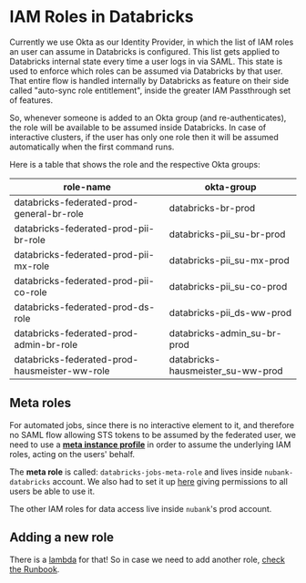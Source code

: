 # IAM Roles in Databricks

Currently we use Okta as our Identity Provider, in which the list of IAM roles an user can assume in Databricks is configured. This list gets applied to Databricks internal state every time a user logs in via SAML. This state is used to enforce which roles can be assumed via Databricks by that user. That entire flow is handled internally by Databricks as feature on their side called "auto-sync role entitlement", inside the greater IAM Passthrough set of features.

So, whenever someone is added to an Okta group (and re-authenticates), the role will be available to be assumed inside Databricks. In case of interactive clusters, if the user has only one role then it will be assumed automatically when the first command runs.

Here is a table that shows the role and the respective Okta groups:

| role-name                                     | okta-group                        |
|-----------------------------------------------|-----------------------------------|
| databricks-federated-prod-general-br-role     | databricks-br-prod                |
| databricks-federated-prod-pii-br-role         | databricks-pii_su-br-prod         |
| databricks-federated-prod-pii-mx-role         | databricks-pii_su-mx-prod         |
| databricks-federated-prod-pii-co-role         | databricks-pii_su-co-prod         |
| databricks-federated-prod-ds-role             | databricks-pii_ds-ww-prod         |
| databricks-federated-prod-admin-br-role       | databricks-admin_su-br-prod       |
| databricks-federated-prod-hausmeister-ww-role | databricks-hausmeister_su-ww-prod |

## Meta roles

For automated jobs, since there is no interactive element to it, and therefore no SAML flow allowing STS tokens to be assumed by the federated user, we need to use a **[meta instance profile](https://docs.databricks.com/dev-tools/api/latest/instance-profiles.html#id2)** in order to assume the underlying IAM roles, acting on the users' behalf.

The **meta role** is called: `databricks-jobs-meta-role` and lives inside `nubank-databricks` account. We also had to set it up [here](https://nubank.cloud.databricks.com/#setting/accounts/instanceProfiles) giving permissions to all users be able to use it.

The other IAM roles for data access live inside `nubank`'s prod account.

## Adding a new role

There is a [lambda](https://github.com/nubank/okta-aws/tree/master/src/okta_aws/databricks) for that! So in case we need to add another role, [check the Runbook](runbook.md#how-to-add-a-new-role).
